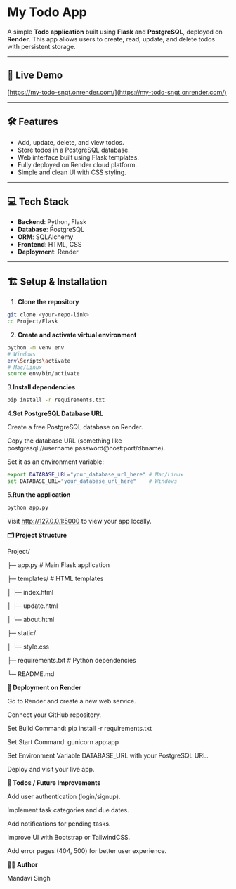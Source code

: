 # My Todo App

A simple **Todo application** built using **Flask** and **PostgreSQL**, deployed on **Render**. This app allows users to create, read, update, and delete todos with persistent storage.

---

## 🔗 Live Demo

[https://my-todo-sngt.onrender.com/](https://my-todo-sngt.onrender.com/)

---

## 🛠️ Features

- Add, update, delete, and view todos.
- Store todos in a PostgreSQL database.
- Web interface built using Flask templates.
- Fully deployed on Render cloud platform.
- Simple and clean UI with CSS styling.

---

## 💻 Tech Stack

- **Backend**: Python, Flask
- **Database**: PostgreSQL
- **ORM**: SQLAlchemy
- **Frontend**: HTML, CSS
- **Deployment**: Render

---

## 🏗️ Setup & Installation

1. **Clone the repository**

```bash
git clone <your-repo-link>
cd Project/Flask
```
2. **Create and activate virtual environment**
   
```bash
python -m venv env
# Windows
env\Scripts\activate
# Mac/Linux
source env/bin/activate
```
3.**Install dependencies**

```bash
pip install -r requirements.txt
```
4.**Set PostgreSQL Database URL**

Create a free PostgreSQL database on Render.

Copy the database URL (something like postgresql://username:password@host:port/dbname).

Set it as an environment variable:
```bash
export DATABASE_URL="your_database_url_here" # Mac/Linux
set DATABASE_URL="your_database_url_here"    # Windows
```
5.**Run the application**
```bash
python app.py
```
Visit http://127.0.0.1:5000 to view your app locally.

**🗂️ Project Structure**

Project/

├─ app.py             # Main Flask application

├─ templates/         # HTML templates

│  ├─ index.html

│  ├─ update.html

│  └─ about.html

├─ static/

│  └─ style.css

├─ requirements.txt   # Python dependencies

└─ README.md

**🔗 Deployment on Render**

Go to Render
 and create a new web service.

Connect your GitHub repository.

Set Build Command: pip install -r requirements.txt

Set Start Command: gunicorn app:app

Set Environment Variable DATABASE_URL with your PostgreSQL URL.

Deploy and visit your live app.

**📌 Todos / Future Improvements**

Add user authentication (login/signup).

Implement task categories and due dates.

Add notifications for pending tasks.

Improve UI with Bootstrap or TailwindCSS.

Add error pages (404, 500) for better user experience.

**👩‍💻 Author**

Mandavi Singh
